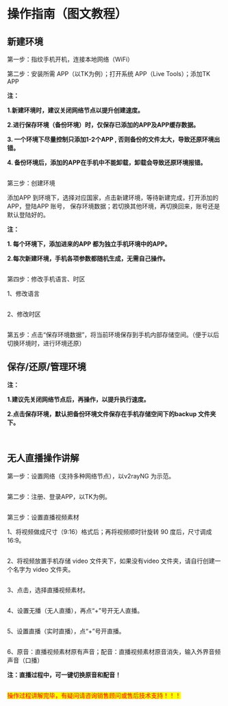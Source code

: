 # 操作指南（图文教程）

## 新建环境

第一步：指纹手机开机，连接本地网络（WiFi）

第二步：安装所需 APP（以TK为例）；打开系统 APP（Live Tools）；添加TK APP

**注：**

**1.新建环境时，建议关闭网络节点以提升创建速度。**

**2.进行保存环境（备份环境）时，仅保存已添加的APP及APP缓存数据。**

**3. 一个环境下尽量控制只添加1-2个APP , 否则备份的文件太大，导致还原环境出错。**

**4. 备份环境后，添加的APP在手机中不能卸载，卸载会导致还原环境报错。**

<figure><img src="../.gitbook/assets/image2.png" alt=""><figcaption></figcaption></figure>

第三步：创建环境

添加APP 到环境下，选择对应国家，点击新建环境，等待新建完成，打开添加的APP，登陆APP 账号， 保存环境数据；若切换其他环境，再切换回来，账号还是默认登陆好的。

**注：**

**1. 每个环境下，添加进来的APP 都为独立手机环境中的APP。**

**2.每次新建环境，手机各项参数都随机生成，无需自己操作。**



<figure><img src="../.gitbook/assets/bb.png" alt=""><figcaption></figcaption></figure>

第四步：修改手机语言、时区

1、修改语言

<figure><img src="../.gitbook/assets/3 (1).png" alt=""><figcaption></figcaption></figure>

2、修改时区

<figure><img src="../.gitbook/assets/image (24).png" alt=""><figcaption></figcaption></figure>

第五步：点击“保存环境数据”，将当前环境保存到手机内部存储空间。（便于以后切换环境时，进行环境还原）

## 保存/还原/管理环境

**注：**

**1.建议先关闭网络节点后，再操作，以提升执行速度。**

**2.点击保存环境，默认把备份环境文件保存在手机存储空间下的backup 文件夹下。**

<figure><img src="../.gitbook/assets/image (4).png" alt=""><figcaption></figcaption></figure>

<figure><img src="../.gitbook/assets/image (77).png" alt=""><figcaption></figcaption></figure>

## 无人直播操作讲解

第一步：设置网络（支持多种网络节点），以v2rayNG 为示范。

<figure><img src="../.gitbook/assets/5 (1).png" alt=""><figcaption></figcaption></figure>

第二步：注册、登录APP，以TK为例。

<figure><img src="../.gitbook/assets/6.png" alt=""><figcaption></figcaption></figure>

第三步：设置直播视频素材

1、将视频做成尺寸（9:16）格式后；再将视频顺时针旋转 90 度后，尺寸调成 16:9。

<figure><img src="../.gitbook/assets/image (52) (1).png" alt=""><figcaption></figcaption></figure>

2、将视频放置手机存储 video 文件夹下，如果没有video 文件夹，请自行创建一个名字为 video 文件夹。

<figure><img src="../.gitbook/assets/image (50).png" alt=""><figcaption></figcaption></figure>

3、点击，选择直播视频素材。

<figure><img src="../.gitbook/assets/image (58).png" alt=""><figcaption></figcaption></figure>

4、设置无播（无人直播），再点“+”号开无人直播。

<figure><img src="../.gitbook/assets/77.png" alt=""><figcaption></figcaption></figure>

5、设置直播（实时直播），点“+”号开直播。

<figure><img src="../.gitbook/assets/image (15).png" alt=""><figcaption></figcaption></figure>

6、原音：直播视频素材原有声音；配音：直播视频素材原音消失，输入外界音频声音（口播）

**注：直播过程中，可一键切换原音和配音！**

<figure><img src="../.gitbook/assets/image (69).png" alt=""><figcaption></figcaption></figure>



<mark style="color:red;">操作过程讲解完毕，有疑问请咨询销售顾问或售后技术支持！！！</mark>
